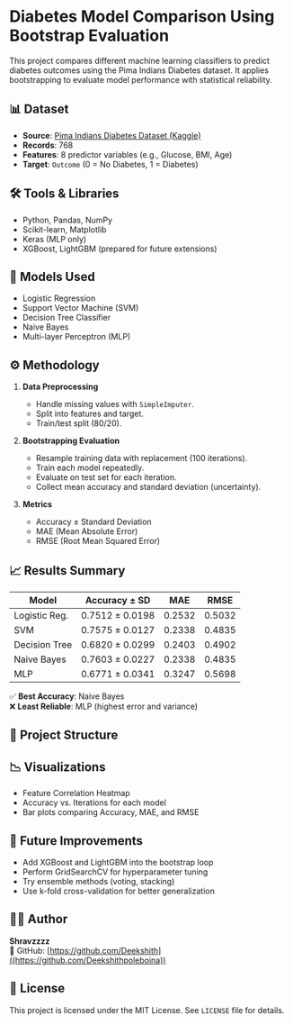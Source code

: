 # Diabetes Model Comparison Using Bootstrap Evaluation

This project compares different machine learning classifiers to predict diabetes outcomes using the Pima Indians Diabetes dataset. It applies bootstrapping to evaluate model performance with statistical reliability.

## 📊 Dataset

- **Source**: [Pima Indians Diabetes Dataset (Kaggle)](https://www.kaggle.com/datasets/uciml/pima-indians-diabetes-database)
- **Records**: 768
- **Features**: 8 predictor variables (e.g., Glucose, BMI, Age)
- **Target**: `Outcome` (0 = No Diabetes, 1 = Diabetes)

## 🛠️ Tools & Libraries

- Python, Pandas, NumPy
- Scikit-learn, Matplotlib
- Keras (MLP only)
- XGBoost, LightGBM (prepared for future extensions)

## 📌 Models Used

- Logistic Regression
- Support Vector Machine (SVM)
- Decision Tree Classifier
- Naive Bayes
- Multi-layer Perceptron (MLP)

## ⚙️ Methodology

1. **Data Preprocessing**
   - Handle missing values with `SimpleImputer`.
   - Split into features and target.
   - Train/test split (80/20).

2. **Bootstrapping Evaluation**
   - Resample training data with replacement (100 iterations).
   - Train each model repeatedly.
   - Evaluate on test set for each iteration.
   - Collect mean accuracy and standard deviation (uncertainty).

3. **Metrics**
   - Accuracy ± Standard Deviation
   - MAE (Mean Absolute Error)
   - RMSE (Root Mean Squared Error)

## 📈 Results Summary

| Model             | Accuracy ± SD        | MAE      | RMSE    |
|------------------|----------------------|----------|---------|
| Logistic Reg.     | 0.7512 ± 0.0198      | 0.2532   | 0.5032  |
| SVM               | 0.7575 ± 0.0127      | 0.2338   | 0.4835  |
| Decision Tree     | 0.6820 ± 0.0299      | 0.2403   | 0.4902  |
| Naive Bayes       | 0.7603 ± 0.0227      | 0.2338   | 0.4835  |
| MLP               | 0.6771 ± 0.0341      | 0.3247   | 0.5698  |

✅ **Best Accuracy**: Naive Bayes  
❌ **Least Reliable**: MLP (highest error and variance)

## 📁 Project Structure


## 📉 Visualizations

- Feature Correlation Heatmap
- Accuracy vs. Iterations for each model
- Bar plots comparing Accuracy, MAE, and RMSE

## 🚀 Future Improvements

- Add XGBoost and LightGBM into the bootstrap loop
- Perform GridSearchCV for hyperparameter tuning
- Try ensemble methods (voting, stacking)
- Use k-fold cross-validation for better generalization

## 👨‍💻 Author

**Shravzzzz**  
📍 GitHub: [https://github.com/Deekshith]((https://github.com/Deekshithpoleboina))

## 📄 License

This project is licensed under the MIT License. See `LICENSE` file for details.
